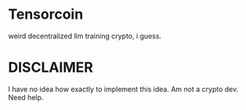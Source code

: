 # Tensorcoin
weird decentralized llm training crypto, i guess.

# DISCLAIMER
I have no idea how exactly to implement this idea. Am not a crypto dev. Need help.

